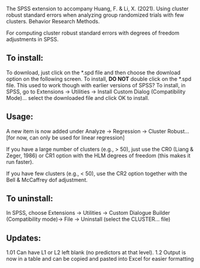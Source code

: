 The SPSS extension to accompany Huang, F. & Li, X. (2021). Using cluster robust standard errors when analyzing group randomized trials with few clusters. Behavior Research Methods.

For computing cluster robust standard errors with degrees of freedom adjustments in SPSS.

## To install: 

To download, just click on the *.spd file and then choose the download option on the following screen. 
To install, **DO NOT** double click on the *.spd file. This used to work though with earlier versions of SPSS?
To install, in SPSS, go to Extensions -> Utilities -> Install Custom Dialog (Compatibility Mode)... select the downloaded file and click OK to install.

## Usage: 

A new item is now added under Analyze -> Regression -> Cluster Robust... [for now, can only be used for linear regression]

If you have a large number of clusters (e.g., > 50), just use the CR0 (Liang & Zeger, 1986) or CR1 option with the HLM degrees of freedom (this makes it run faster).

If you have few clusters (e.g., < 50), use the CR2 option together with the Bell & McCaffrey dof adjustment. 

## To uninstall:

In SPSS, choose Extensions -> Utilities -> Custom Dialogue Builder (Compatibility mode)-> File -> Uninstall (select the CLUSTER... file)

## Updates:

1.01  Can have L1 or L2 left blank (no predictors at that level).
1.2   Output is now in a table and can be copied and pasted into Excel for easier formatting

